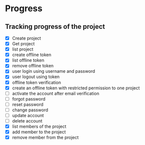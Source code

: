# Progress

## Tracking progress of the project

- [x] Create project
- [x] Get project
- [x] list project
- [x] create offline token
- [x] list offline token
- [x] remove offline token
- [x] user login using username and password
- [x] user logout using token
- [x] offline token verification
- [x] create an offline token with restricted permission to one project
- [ ] activate the account after email verification
- [ ] forgot password
- [ ] reset password
- [ ] change password
- [ ] update account
- [ ] delete account
- [x] list members of the project
- [x] add member to the project
- [x] remove member from the project